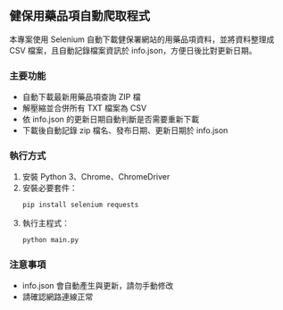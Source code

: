 ## 健保用藥品項自動爬取程式

本專案使用 Selenium 自動下載健保署網站的用藥品項資料，並將資料整理成 CSV 檔案，且自動記錄檔案資訊於 info.json，方便日後比對更新日期。

### 主要功能

- 自動下載最新用藥品項查詢 ZIP 檔
- 解壓縮並合併所有 TXT 檔案為 CSV
- 依 info.json 的更新日期自動判斷是否需要重新下載
- 下載後自動記錄 zip 檔名、發布日期、更新日期於 info.json

### 執行方式

1. 安裝 Python 3、Chrome、ChromeDriver
2. 安裝必要套件：
   ```bash
   pip install selenium requests
   ```
3. 執行主程式：
   ```bash
   python main.py
   ```

### 注意事項

- info.json 會自動產生與更新，請勿手動修改
- 請確認網路連線正常
